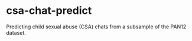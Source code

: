 # csa-chat-predict
Predicting child sexual abuse (CSA) chats from a subsample of the PAN12 dataset.
